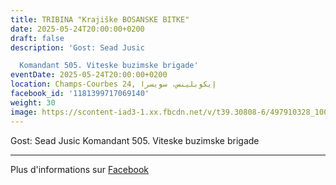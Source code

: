 ```yaml
---
title: TRIBINA "Krajiške BOSANSKE BITKE"
date: 2025-05-24T20:00:00+0200
draft: false
description: 'Gost: Sead Jusic

  Komandant 505. Viteske buzimske brigade'
eventDate: 2025-05-24T20:00:00+0200
location: Champs-Courbes 24, ‏إيكوبلينس‏، ‏سويسرا‏
facebook_id: '1181399717069140'
weight: 30
image: https://scontent-iad3-1.xx.fbcdn.net/v/t39.30808-6/497910328_1007825038144762_7375653666811415510_n.jpg?_nc_cat=110&ccb=1-7&_nc_sid=9e60e4&_nc_ohc=BW72XWu9CFYQ7kNvwEzSzrS&_nc_oc=Adn-yRatJURGLQNZveoD2N6NHPJSe_ypk5talqyvua16he8gaOWk-d_AY5SujQ6buTU&_nc_zt=23&_nc_ht=scontent-iad3-1.xx&edm=ABTKTjYEAAAA&_nc_gid=G0UwctF_SVXvT8TozUJGKQ&oh=00_AfVbJhb0t9kLZdqWP_r5utMn1frMpzDSowSwnXhHQrO4QQ&oe=68A5B42F
---
```


Gost: Sead Jusic
Komandant 505. Viteske buzimske brigade

---

Plus d'informations sur [Facebook](https://facebook.com/events/1181399717069140)